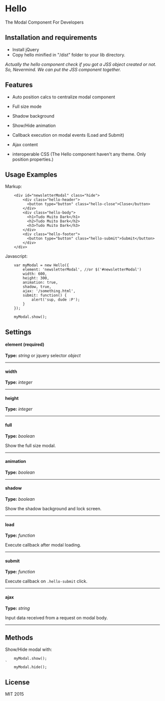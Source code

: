 # Hello

The Modal Component For Developers

## Installation and requirements
- Install jQuery
- Copy hello minified in "/dist" folder to your lib directory.


_Actually the hello component check if you got a JSS object created or not.  So, Nevermind. We can put the JSS component together._



## Features

- Auto position calcs to centralize modal component

- Full size mode

- Shadow background

- Show/Hide animation

- Callback execution on modal events (Load and Submit)

- Ajax content

- interoperable CSS (The Hello component haven't any theme. Only position properties.)



## Usage Examples

Markup:

```
	<div id="newsletterModal" class="hide">
	    <div class="hello-header">
	      <button type="button" class="hello-close">Close</button>
	    </div>
	    <div class="hello-body">
	      <h1>Tudo Muito Dark</h1>
	      <h2>Tudo Muito Dark</h2>
	      <h3>Tudo Muito Dark</h3>
	    </div>
	    <div class="hello-footer">
	      <button type="button" class="hello-submit">Submit</button>
	    </div>
	</div>

```

Javascript:

```
	var myModal = new Hello({
		element: 'newsletterModal', //or $('#newsletterModal')
		width: 600,
		height: 300,
		animation: true,
		shadow, true,
		ajax: '/something.html',
		submit: function() {
			alert('sup, dude :P');
		}
	});

	myModal.show();
```

## Settings

#### element (required)
**Type:** _string_ or jquery selector _object_

---

#### width
**Type:** _integer_

---

#### height
**Type:** _integer_

---

#### full
**Type:** _boolean_

Show the full size modal.

---

#### animation
**Type:** _boolean_

---

#### shadow
**Type:** _boolean_

Show the shadow background and lock screen.

---

#### load
**Type:** _function_

Execute callback after modal loading.

---

#### submit
**Type:** _function_

Execute callback on ```.hello-submit``` click.

---

#### ajax
**Type:** _string_

Input data received from a request on modal body.

---

## Methods

Show/Hide modal with:

```
	myModal.show();
`
	myModal.hide();
```

## License

MIT 2015

